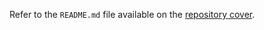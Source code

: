 Refer to the `README.md` file available on the [repository cover](https://github.com/hdadhich01/windows-terminal).
